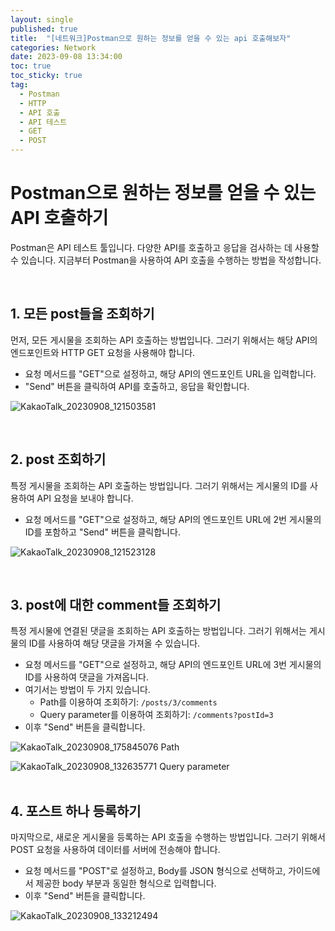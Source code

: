 ```yaml
---
layout: single
published: true
title:  "[네트워크]Postman으로 원하는 정보를 얻을 수 있는 api 호출해보자"
categories: Network
date: 2023-09-08 13:34:00
toc: true
toc_sticky: true
tag:   
  - Postman
  - HTTP
  - API 호출 
  - API 테스트
  - GET
  - POST 
---
```


# Postman으로 원하는 정보를 얻을 수 있는 API 호출하기

Postman은 API 테스트 툴입니다. 다양한 API를 호출하고 응답을 검사하는 데 사용할 수 있습니다. 지금부터 Postman을 사용하여 API 호출을 수행하는 방법을 작성합니다.

<br>

## 1. 모든 post들을 조회하기

먼저, 모든 게시물을 조회하는 API 호출하는 방법입니다. 그러기 위해서는 해당 API의 엔드포인트와 HTTP GET 요청을 사용해야 합니다. 

- 요청 메서드를 "GET"으로 설정하고, 해당 API의 엔드포인트 URL을 입력합니다.
- "Send" 버튼을 클릭하여 API를 호출하고, 응답을 확인합니다.

![KakaoTalk_20230908_121503581](https://github.com/BaxDailyGit/BaxDailyGit.github.io/assets/99312529/5acc6a4b-25c4-4112-8513-8e07bf073019)


<br>

## 2. post 조회하기

특정 게시물을 조회하는 API 호출하는 방법입니다. 그러기 위해서는 게시물의 ID를 사용하여 API 요청을 보내야 합니다. 

- 요청 메서드를 "GET"으로 설정하고, 해당 API의 엔드포인트 URL에 2번 게시물의 ID를 포함하고 "Send" 버튼을 클릭합니다.

![KakaoTalk_20230908_121523128](https://github.com/BaxDailyGit/BaxDailyGit.github.io/assets/99312529/a2562e2b-6edd-4b45-9ee8-f69bc1035852)

<br>

## 3. post에 대한 comment들 조회하기

특정 게시물에 연결된 댓글을 조회하는 API 호출하는 방법입니다. 그러기 위해서는 게시물의 ID를 사용하여 해당 댓글을 가져올 수 있습니다. 

- 요청 메서드를 "GET"으로 설정하고, 해당 API의 엔드포인트 URL에 3번 게시물의 ID를 사용하여 댓글을 가져옵니다.
- 여기서는 방법이 두 가지 있습니다.
  - Path를 이용하여 조회하기: `/posts/3/comments`
  - Query parameter를 이용하여 조회하기: `/comments?postId=3`
- 이후 "Send" 버튼을 클릭합니다.

![KakaoTalk_20230908_175845076](https://github.com/BaxDailyGit/BaxDailyGit.github.io/assets/99312529/a2f42618-1dab-4d3a-aa67-6bea2b1075fe)
Path  

![KakaoTalk_20230908_132635771](https://github.com/BaxDailyGit/BaxDailyGit.github.io/assets/99312529/a3df55a2-444e-42d8-b6f0-5983498a7840)
Query parameter  
<br>

## 4. 포스트 하나 등록하기

마지막으로, 새로운 게시물을 등록하는 API 호출을 수행하는 방법입니다. 그러기 위해서 POST 요청을 사용하여 데이터를 서버에 전송해야 합니다. 

- 요청 메서드를 "POST"로 설정하고, Body를 JSON 형식으로 선택하고, 가이드에서 제공한 body 부분과 동일한 형식으로 입력합니다.
- 이후 "Send" 버튼을 클릭합니다.

![KakaoTalk_20230908_133212494](https://github.com/BaxDailyGit/BaxDailyGit.github.io/assets/99312529/114541cc-d93d-44b7-baff-b2d9def9883a)


<br>
